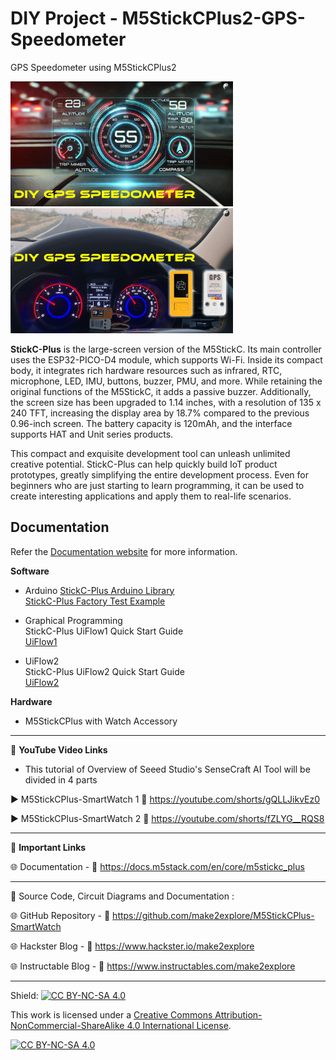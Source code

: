 # DIY Project - M5StickCPlus2-GPS-Speedometer
GPS Speedometer using M5StickCPlus2   

<img src="/Images/gps-speed.jpg" height="200"> &nbsp; &nbsp; &nbsp; &nbsp; &nbsp; <img src="/Images/gps-speed-2.jpg" height="200" > 
  
**StickC-Plus** is the large-screen version of the M5StickC. Its main controller uses the ESP32-PICO-D4 module, which supports Wi-Fi. Inside its compact body, it integrates rich hardware resources such as infrared, RTC, microphone, LED, IMU, buttons, buzzer, PMU, and more. While retaining the original functions of the M5StickC, it adds a passive buzzer. Additionally, the screen size has been upgraded to 1.14 inches, with a resolution of 135 x 240 TFT, increasing the display area by 18.7% compared to the previous 0.96-inch screen. The battery capacity is 120mAh, and the interface supports HAT and Unit series products.

This compact and exquisite development tool can unleash unlimited creative potential. StickC-Plus can help quickly build IoT product prototypes, greatly simplifying the entire development process. Even for beginners who are just starting to learn programming, it can be used to create interesting applications and apply them to real-life scenarios.

## Documentation

Refer the [Documentation website](https://docs.m5stack.com/en/core/m5stickc_plus) for more information.  


**Software**
- Arduino
    [StickC-Plus Arduino Library](https://github.com/m5stack/M5StickC-Plus)  
    [StickC-Plus Factory Test Example](https://github.com/m5stack/M5StickC-Plus/tree/master/examples/FactoryTest)  

- Graphical Programming  
    StickC-Plus UiFlow1 Quick Start Guide  
    [UiFlow1](https://docs.m5stack.com/en/uiflow/uiflow_web)  
      
- UiFlow2  
    StickC-Plus UiFlow2 Quick Start Guide  
    [UiFlow2](https://docs.m5stack.com/en/uiflow2/uiflow_web)  
      
**Hardware**
- M5StickCPlus with Watch Accessory  

------------------------------------------------------------------------------------------------------

📕 **YouTube Video Links**  

- This tutorial of Overview of Seeed Studio's SenseCraft AI Tool will be divided in 4 parts

▶️  M5StickCPlus-SmartWatch 1 🔗  https://youtube.com/shorts/gQLLJikvEz0  

▶️  M5StickCPlus-SmartWatch 2 🔗  https://youtube.com/shorts/fZLYG__RQS8    

-------------------------------------------------------------------------------------------------------
📒 **Important Links**  
 
🌐 Documentation - 🔗 https://docs.m5stack.com/en/core/m5stickc_plus  


------------------------------------------------------------------------------------------------------

📜 Source Code, Circuit Diagrams and Documentation : 

🌐 GitHub Repository - 🔗 https://github.com/make2explore/M5StickCPlus-SmartWatch
  
🌐 Hackster Blog - 🔗 https://www.hackster.io/make2explore  
  
🌐 Instructable Blog - 🔗 https://www.instructables.com/make2explore  
  

------------------------------------------------------------------------------------------  

Shield: [![CC BY-NC-SA 4.0][cc-by-nc-sa-shield]][cc-by-nc-sa]

This work is licensed under a
[Creative Commons Attribution-NonCommercial-ShareAlike 4.0 International License][cc-by-nc-sa].

[![CC BY-NC-SA 4.0][cc-by-nc-sa-image]][cc-by-nc-sa]

[cc-by-nc-sa]: http://creativecommons.org/licenses/by-nc-sa/4.0/
[cc-by-nc-sa-image]: https://licensebuttons.net/l/by-nc-sa/4.0/88x31.png
[cc-by-nc-sa-shield]: https://img.shields.io/badge/License-CC%20BY--NC--SA%204.0-lightgrey.svg